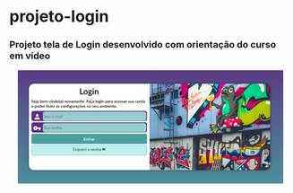 # projeto-login
 ### Projeto tela de Login desenvolvido com orientação do curso em vídeo

<div align="center">
 
 [<img src="imagens/projeto-login.png">](https://luizacn.github.io/projeto-login/)

</div>
